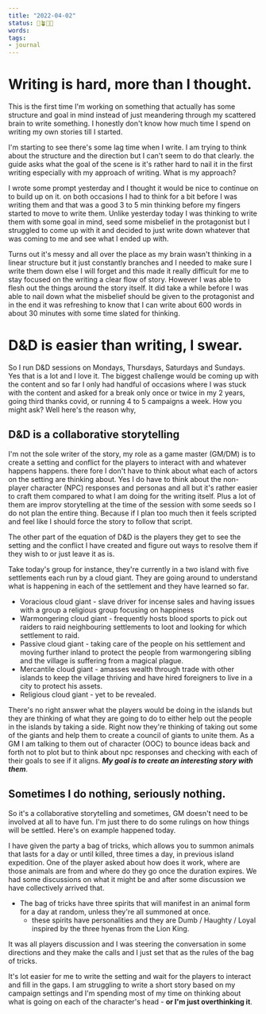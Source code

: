 ```yaml
---
title: "2022-04-02"
status: 🌱🪴🌲🍇
words:
tags:
- journal
---
```

# Writing is hard, more than I thought.

This is the first time I'm working on something that actually has some structure and goal in mind instead of just meandering through my scattered brain to write something. I honestly don't know how much time I spend on writing my own stories till I started. 

I'm starting to see there's some lag time when I write. I am trying to think about the structure and the direction but I can't seem to do that clearly. the guide asks what the goal of the scene is it's rather hard to nail it in the first writing especially with my approach of writing. What is my approach?

I wrote some prompt yesterday and I thought it would be nice to continue on to build up on it. on both occasions I had to think for a bit before I was writing them and that was a good 3 to 5 min thinking before my fingers started to move to write them. Unlike yesterday today I was thinking to write them with some goal in mind, seed some misbelief in the protagonist but I struggled to come up with it and decided to just write down whatever that was coming to me and see what I ended up with. 

Turns out it's messy and all over the place as my brain wasn't thinking in a linear structure but it just constantly branches and I needed to make sure I write them down else I will forget and this made it really difficult for me to stay focused on the writing a clear flow of story. However I was able to flesh out the things around the story itself. It did take a while before I was able to nail down what the misbelief should be given to the protagonist and in the end it was refreshing to know that I can write about 600 words in about 30 minutes with some time slated for thinking. 

# D&D is easier than writing, I swear.
So I run D&D sessions on Mondays, Thursdays, Saturdays and Sundays. Yes that is a lot and I love it. The biggest challenge would be coming up with the content and so far I only had handful of occasions where I was stuck with the content and asked for a break only once or twice in my 2 years, going third thanks covid, or running 4 to 5 campaigns a week. How you might ask? Well here's the reason why,

## D&D is a collaborative storytelling
I'm not the sole writer of the story, my role as a game master (GM/DM) is to create a setting and conflict for the players to interact with and whatever happens happens. there fore I don't have to think about what each of actors on the setting are thinking about. Yes I do have to think about the non-player character (NPC) responses and personas and all but it's rather easier to craft them compared to what I am doing for the writing itself. Plus a lot of them are improv storytelling at the time of the session with some seeds so I do not plan the entire thing. Because if I plan too much then it feels scripted and feel like I should force the story to follow that script. 

The other part of the equation of D&D is the players they get to see the setting  and the conflict I have created and figure out ways to resolve them if they wish to or just leave it as is. 

Take today's group for instance, they're currently in a two island with five settlements each run by a cloud giant. They are going around to understand what is happening in each of the settlement and they have learned so far.

- Voracious cloud giant - slave driver for incense sales and having issues with a group a religious group focusing on happiness
- Warmongering cloud giant - frequently hosts blood sports to pick out raiders to raid neighbouring settlements to loot and looking for which settlement to raid.
- Passive cloud giant - taking care of the people on his settlement and moving further inland to protect the people from warmongering sibling and the village is suffering from a magical plague.
- Mercantile cloud giant - amasses wealth through trade with other islands to keep the village thriving and have hired foreigners to live in a city to protect his assets.
- Religious cloud giant - yet to be revealed.

 There's no right answer what the players would be doing in the islands but they are thinking of what they are going to do to either help out the people in the islands by taking a side. Right now they're thinking of taking out some of the giants and help them to create a council of giants to unite them. As a GM I am talking to them out of character (OOC) to bounce ideas back and forth not to plot but to think about npc responses and checking with each of their goals to see if it aligns. ___My goal is to create an interesting story with them___. 

## Sometimes I do nothing, seriously nothing.
So it's a collaborative storytelling and sometimes, GM doesn't need to be involved at all to have fun. I'm just there to do some rulings on how things will be settled. Here's on example happened today.

I have given the party a bag of tricks, which allows you to summon animals that lasts for a day or until killed, three times a day, in previous island expedition. One of the player asked about how does it work, where are those animals are from and where do they go once the duration expires. We had some discussions on what it might be and after some discussion we have collectively arrived that.

- The bag of tricks have three spirits that will manifest in an animal form for a day at random, unless they're all summoned at once.
	- these spirits have personalities and they are Dumb / Haughty / Loyal inspired by the three hyenas from the Lion King. 

It was all players discussion and I was steering the conversation in some directions and they make the calls and I just set that as the rules of the bag of tricks. 

It's lot easier for me to write the setting and wait for the players to interact and fill in the gaps. I am struggling to write a short story based on my campaign settings and I'm spending most of my time on thinking about what is going on each of the character's head - **or I'm just overthinking it**. 